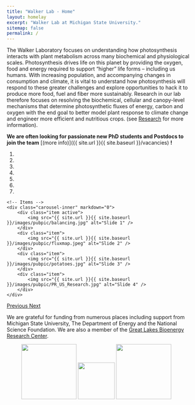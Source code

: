 ```yaml
---
title: "Walker Lab - Home"
layout: homelay
excerpt: "Walker Lab at Michigan State University."
sitemap: false
permalink: /
---
```


The Walker Laboratory focuses on understanding how photosynthesis interacts with plant metabolism across many biochemical and physiological scales. Photosynthesis drives life on this planet by providing the oxygen, food and energy required to support “higher” life forms – including us humans. With increasing population, and accompanying changes in consumption and climate, it is vital to understand how photosynthesis will respond to these greater challenges and explore opportunities to hack it to produce more food, fuel and fiber more sustainably. Research in our lab therefore focuses on resolving the biochemical, cellular and canopy-level mechanisms that determine photosynthetic fluxes of energy, carbon and oxygen with the end goal to better model plant response to climate change and engineer more efficient and nutritious crops. (see [Research](research) for more information).

 **We are often looking for passionate new PhD students and Postdocs to join the team** [(more info)]({{ site.url }}{{ site.baseurl }}/vacancies) **!**

<div markdown="0" id="carousel" class="carousel slide" data-ride="carousel" data-interval="4000" data-pause="hover" >
    <!-- Menu -->
    <ol class="carousel-indicators">
        <li data-target="#carousel" data-slide-to="0" class="active"></li>
        <li data-target="#carousel" data-slide-to="1"></li>
        <li data-target="#carousel" data-slide-to="2"></li>
        <li data-target="#carousel" data-slide-to="3"></li>
        <li data-target="#carousel" data-slide-to="4"></li>
        <li data-target="#carousel" data-slide-to="5"></li>
        <li data-target="#carousel" data-slide-to="6"></li>
    </ol>

    <!-- Items -->
    <div class="carousel-inner" markdown="0">
        <div class="item active">
            <img src="{{ site.url }}{{ site.baseurl }}/images/pubpic/balancing.jpg" alt="Slide 1" />
        </div>
        <div class="item">
            <img src="{{ site.url }}{{ site.baseurl }}/images/pubpic/fluxmap.jpeg" alt="Slide 2" />
        </div>
        <div class="item">
            <img src="{{ site.url }}{{ site.baseurl }}/images/pubpic/potatoes.jpg" alt="Slide 3" />
        </div>
        <div class="item">
            <img src="{{ site.url }}{{ site.baseurl }}/images/pubpic/PR_US_Research.jpg" alt="Slide 4" />
        </div>
    </div>
  <a class="left carousel-control" href="#carousel" role="button" data-slide="prev">
    <span class="glyphicon glyphicon-chevron-left" aria-hidden="true"></span>
    <span class="sr-only">Previous</span>
  </a>
  <a class="right carousel-control" href="#carousel" role="button" data-slide="next">
    <span class="glyphicon glyphicon-chevron-right" aria-hidden="true"></span>
    <span class="sr-only">Next</span>
  </a>
</div>


We are grateful for funding from numerous places including support from Michigan State University, The Department of Energy and the National Science Foundation. We are also a member of the <a href="https://www.glbrc.org/">Great Lakes Bioenergy Research Center</a>.

<figure class="third">
  <!-- <img src="{{ site.url }}{{ site.baseurl }}/images/logopic/Logo_Spartan.jpg" style="width: 25x"> -->
  <img src="{{ site.url }}{{ site.baseurl }}/images/logopic/Logo_DOE.jpg" style="width: 150px">
  <img src="{{ site.url }}{{ site.baseurl }}/images/logopic/Logo_NSF.png" style="width: 100px">
  <img src="{{ site.url }}{{ site.baseurl }}/images/logopic/Logo_GLBRC.jpg" style="width: 150px">
</figure>
